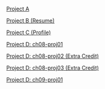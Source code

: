 <html lang="en">
  <p><a href="project3/ch03-proj3.html">Project A</a></p>
  <p><a href="resume/index.html">Project B (Resume)</a></p>
  <p><a href="projectC/index.html">Project C (Profile)</a></p>
  <p><a href="ch08-proj01/ch08-proj01.html">Project D: ch08-proj01</a></p>
  <p><a href="ch08-proj02/ch08-proj02.html">Project D: ch08-proj02 (Extra Credit)</a></p>
  <p><a href="ch08-proj03/ch08-proj03.html">Project D: ch08-proj03 (Extra Credit)</a></p>
  <p><a href="ch09-proj01/ch09-proj01.html">Project D: ch09-proj01</a></p>
